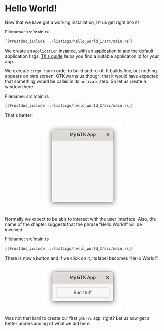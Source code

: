 # Hello World!

Now that we have got a working installation, let us get right into it!

<span class="filename">Filename: src/main.rs</span>

```rust ,no_run
{{#rustdoc_include ../listings/hello_world_1/src/main.rs}}
```
We create an `Application` instance, with an application id and the default application flags.
[This guide](https://wiki.gnome.org/HowDoI/ChooseApplicationID) helps you find a suitable application id for your app.

We execute `cargo run` in order to build and run it.
It builds fine, but nothing appears on ours screen.
GTK warns us though, that it would have expected that something would be called in its `activate` step.
So let us create a window there.

<span class="filename">Filename: src/main.rs</span>

```rust ,no_run
{{#rustdoc_include ../listings/hello_world_2/src/main.rs}}
```
That's better!

<div style="text-align:center"><img src="images/hello_world_empty.png" /></div>

Normally we expect to be able to interact with the user interface.
Also, the name of the chapter suggests that the phrase “Hello World!” will be involved.

<span class="filename">Filename: src/main.rs</span>

```rust ,no_run
{{#rustdoc_include ../listings/hello_world_3/src/main.rs}}
```
There is now a button and if we click on it, its label becomes “Hello World!”.

<div style="text-align:center"><img src="images/hello_world_button.png" /></div>

Was not that hard to create our first `gtk-rs` app, right?
Let us now get a better understanding of what we did here.

